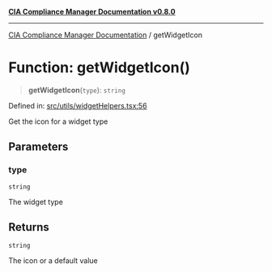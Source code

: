 [**CIA Compliance Manager Documentation v0.8.0**](../README.md)

***

[CIA Compliance Manager Documentation](../globals.md) / getWidgetIcon

# Function: getWidgetIcon()

> **getWidgetIcon**(`type`): `string`

Defined in: [src/utils/widgetHelpers.tsx:56](https://github.com/Hack23/cia-compliance-manager/blob/791b5a1b6e700c8b8480de209374e4cb1086330d/src/utils/widgetHelpers.tsx#L56)

Get the icon for a widget type

## Parameters

### type

`string`

The widget type

## Returns

`string`

The icon or a default value
